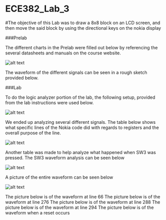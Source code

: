 ECE382_Lab_3
============

#The objective of this Lab was to draw a 8x8 block on an LCD screen, and then move the said block by using the directional keys on the nokia display

###Prelab

The different charts in the Prelab were filled out below by referencing the several datasheets and manuals on the course website.

![alt text](http://i61.tinypic.com/k4cn5f.png)

The waveform of the different signals can be seen in a rough sketch provided below.

###Lab

To do the logic analyzer portion of the lab, the following setup, provided from the lab instructions were used below.

![alt text](http://i59.tinypic.com/34858xd.png)

We ended up analyzing several different signals. The table below shows what specific lines of the Nokia code did with regards to registers and the overall purpose of the line.

![alt text](http://i59.tinypic.com/rlds7q.jpg)

Another table was made to help analyze what happened when SW3 was pressed. The SW3 waveform analysis can be seen below

![alt text](http://i59.tinypic.com/f4p7v7.png)

A picture of the entire waveform can be seen below

![alt text](http://i58.tinypic.com/rlazxs.png)

The picture below is of the waveform at line 66
The picture below is of the waveform at line 276
The picture below is of the waveform at line 288
The picture below is of the waveform at line 294
The picture below is of the waveform when a reset occurs

